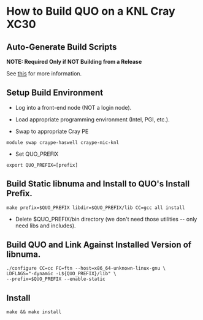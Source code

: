 How to Build QUO on a KNL Cray XC30
===================================

## Auto-Generate Build Scripts
**NOTE: Required Only if NOT Building from a Release**

See [this](typical.md) for more information.

## Setup Build Environment

* Log into a front-end node (NOT a login node).

* Load appropriate programming environment (Intel, PGI, etc.).

* Swap to appropriate Cray PE
```
module swap craype-haswell craype-mic-knl
```

* Set QUO_PREFIX
```
export QUO_PREFIX=[prefix]
```

## Build Static libnuma and Install to QUO's Install Prefix.

```
make prefix=$QUO_PREFIX libdir=$QUO_PREFIX/lib CC=gcc all install
```

* Delete $QUO_PREFIX/bin directory (we don't need those utilities -- only need
  libs and includes).

## Build QUO and Link Against Installed Version of libnuma.

```
./configure CC=cc FC=ftn --host=x86_64-unknown-linux-gnu \
LDFLAGS="-dynamic -L${QUO_PREFIX}/lib" \
--prefix=$QUO_PREFIX --enable-static
```

## Install

```
make && make install
```
